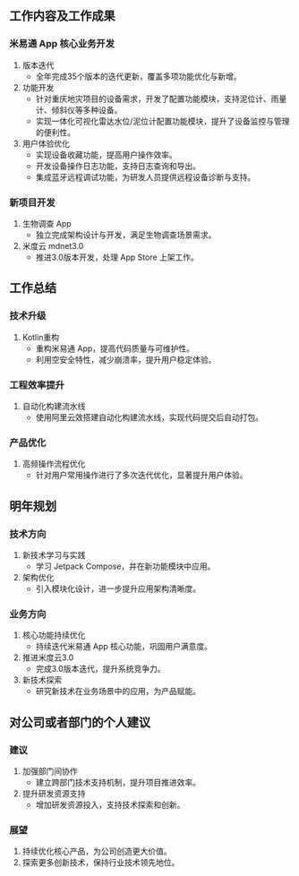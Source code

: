 ## 工作内容及工作成果
### 米易通 App 核心业务开发
1. 版本迭代
   - 全年完成35个版本的迭代更新，覆盖多项功能优化与新增。
2. 功能开发
   - 针对重庆地灾项目的设备需求，开发了配置功能模块，支持泥位计、雨量计、倾斜仪等多种设备。
   - 实现一体化可视化雷达水位/泥位计配置功能模块，提升了设备监控与管理的便利性。
3. 用户体验优化
   - 实现设备收藏功能，提高用户操作效率。
   - 开发设备操作日志功能，支持日志查询和导出。
   - 集成蓝牙远程调试功能，为研发人员提供远程设备诊断与支持。

### 新项目开发
1. 生物调查 App
   - 独立完成架构设计与开发，满足生物调查场景需求。
2. 米度云 mdnet3.0
   - 推进3.0版本开发，处理 App Store 上架工作。


## 工作总结
### 技术升级
1. Kotlin重构
   - 重构米易通 App，提高代码质量与可维护性。
   - 利用空安全特性，减少崩溃率，提升用户稳定体验。

### 工程效率提升
1. 自动化构建流水线
   - 使用阿里云效搭建自动化构建流水线，实现代码提交后自动打包。

### 产品优化
1. 高频操作流程优化
   - 针对用户常用操作进行了多次迭代优化，显著提升用户体验。


## 明年规划
### 技术方向
1. 新技术学习与实践
   - 学习 Jetpack Compose，并在新功能模块中应用。
2. 架构优化
   - 引入模块化设计，进一步提升应用架构清晰度。

### 业务方向
1. 核心功能持续优化
   - 持续迭代米易通 App 核心功能，巩固用户满意度。
2. 推进米度云3.0
   - 完成3.0版本迭代，提升系统竞争力。
3. 新技术探索
   - 研究新技术在业务场景中的应用，为产品赋能。


## 对公司或者部门的个人建议
### 建议
1. 加强部门间协作
   - 建立跨部门技术支持机制，提升项目推进效率。
2. 提升研发资源支持
   - 增加研发资源投入，支持技术探索和创新。

### 展望
1. 持续优化核心产品，为公司创造更大价值。
2. 探索更多创新技术，保持行业技术领先地位。